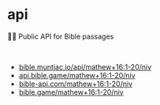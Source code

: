 # api
📜✨ Public API for Bible passages

<br>

* [bible.muntjac.io/api/mathew+16:1-20/niv]()
* [api.bible.game/mathew+16:1-20/niv]()
* [bible-api.com/mathew+16:1-20/niv]()
* [bible.game/mathew+16:1-20/niv]()
